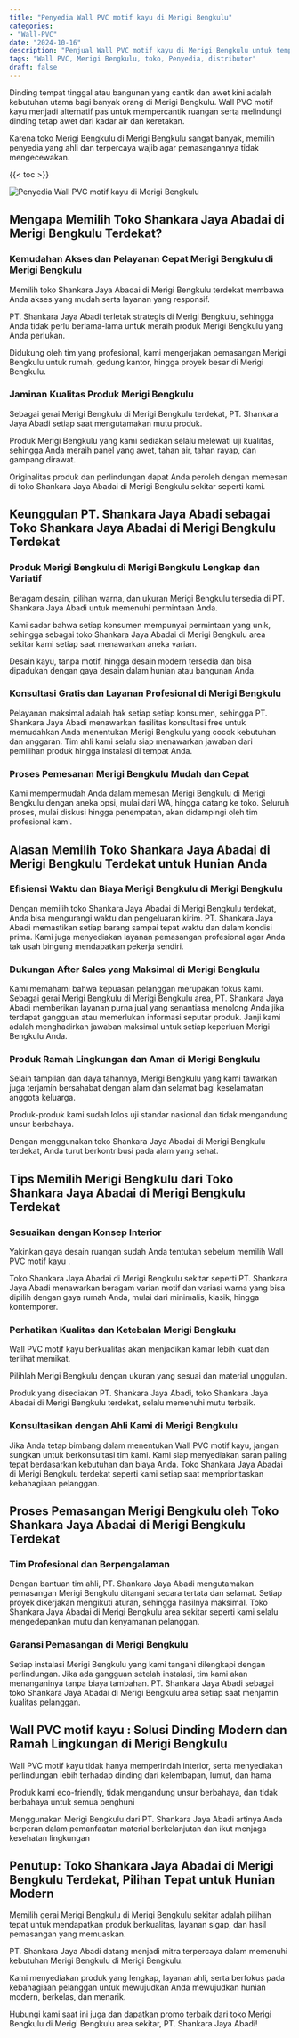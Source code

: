 ```yaml
---
title: "Penyedia Wall PVC motif kayu di Merigi Bengkulu"
categories: 
- "Wall-PVC"
date: "2024-10-16"
description: "Penjual Wall PVC motif kayu di Merigi Bengkulu untuk tempat tinggal, perkantoran, dan gerai. Material berkualitas, pilihan motif, variasi warna modern, dengan servis penempatan ditangani oleh tenaga ahli berpengalaman serta jaminan resmi!|Layanan penyediaan Wall PVC motif kayu di Merigi Bengkulu bagi kebutuhan rumah, kantor, maupun toko, dengan material berkualitas dan pemasangan oleh teknisi berpengalaman dan kepastian resmi.|Solusi Wall PVC motif kayu di Merigi Bengkulu yang andal untuk hunian, kantor, dan toko, bersama panel unggulan dan pemasangan dikerjakan oleh tim profesional dan jaminan resmi.|Penyediaan Wall PVC motif kayu di Merigi Bengkulu untuk hunian, perkantoran, dan gerai, dengan panel unggulan dan instalasi dikerjakan oleh teknisi profesional, disertai beserta garansi resmi.}"
tags: "Wall PVC, Merigi Bengkulu, toko, Penyedia, distributor"
draft: false
---
```


Dinding tempat tinggal atau bangunan yang cantik dan awet kini adalah kebutuhan utama bagi banyak orang di Merigi Bengkulu.  Wall PVC motif kayu  menjadi alternatif pas untuk mempercantik ruangan serta melindungi dinding tetap awet dari kadar air dan keretakan.

Karena toko Merigi Bengkulu di Merigi Bengkulu sangat banyak, memilih penyedia yang ahli dan terpercaya wajib agar pemasangannya tidak mengecewakan.

{{< toc >}}

![Penyedia Wall PVC motif kayu di Merigi Bengkulu](/images/Wall-PVC/Penyedia-Wall-PVC-motif-kayu-di-Merigi-Bengkulu.png)


## Mengapa Memilih Toko Shankara Jaya Abadai di Merigi Bengkulu Terdekat?

### Kemudahan Akses dan Pelayanan Cepat Merigi Bengkulu di Merigi Bengkulu

Memilih toko Shankara Jaya Abadai di Merigi Bengkulu terdekat membawa Anda akses yang mudah serta layanan yang responsif.

PT. Shankara Jaya Abadi terletak strategis di Merigi Bengkulu, sehingga Anda tidak perlu berlama-lama untuk meraih produk Merigi Bengkulu yang Anda perlukan.

Didukung oleh tim yang profesional, kami mengerjakan pemasangan Merigi Bengkulu untuk rumah, gedung kantor, hingga proyek besar di Merigi Bengkulu.

### Jaminan Kualitas Produk Merigi Bengkulu

Sebagai gerai Merigi Bengkulu di Merigi Bengkulu terdekat, PT. Shankara Jaya Abadi setiap saat mengutamakan mutu produk.

Produk Merigi Bengkulu yang kami sediakan selalu melewati uji kualitas, sehingga Anda meraih panel yang awet, tahan air, tahan rayap, dan gampang dirawat.

Originalitas produk dan perlindungan dapat Anda peroleh dengan memesan di toko Shankara Jaya Abadai di Merigi Bengkulu sekitar seperti kami.

## Keunggulan PT. Shankara Jaya Abadi sebagai Toko Shankara Jaya Abadai di Merigi Bengkulu Terdekat

### Produk Merigi Bengkulu di Merigi Bengkulu Lengkap dan Variatif

Beragam desain, pilihan warna, dan ukuran Merigi Bengkulu tersedia di PT. Shankara Jaya Abadi untuk memenuhi permintaan Anda.

Kami sadar bahwa setiap konsumen mempunyai permintaan yang unik, sehingga sebagai toko Shankara Jaya Abadai di Merigi Bengkulu area sekitar kami setiap saat menawarkan aneka varian.

Desain kayu, tanpa motif, hingga desain modern tersedia dan bisa dipadukan dengan gaya desain dalam hunian atau bangunan Anda.

### Konsultasi Gratis dan Layanan Profesional di Merigi Bengkulu

Pelayanan maksimal adalah hak setiap setiap konsumen, sehingga PT. Shankara Jaya Abadi menawarkan fasilitas konsultasi free untuk memudahkan Anda menentukan Merigi Bengkulu yang cocok kebutuhan dan anggaran. Tim ahli kami selalu siap menawarkan jawaban dari pemilihan produk hingga instalasi di tempat Anda.

### Proses Pemesanan Merigi Bengkulu Mudah dan Cepat

Kami mempermudah Anda dalam memesan Merigi Bengkulu di Merigi Bengkulu dengan aneka opsi, mulai dari WA, hingga datang ke toko. Seluruh proses, mulai diskusi hingga penempatan, akan didampingi oleh tim profesional kami.

## Alasan Memilih Toko Shankara Jaya Abadai di Merigi Bengkulu Terdekat untuk Hunian Anda

### Efisiensi Waktu dan Biaya Merigi Bengkulu di Merigi Bengkulu

Dengan memilih toko Shankara Jaya Abadai di Merigi Bengkulu terdekat, Anda bisa mengurangi waktu dan pengeluaran kirim. PT. Shankara Jaya Abadi memastikan setiap barang sampai tepat waktu dan dalam kondisi prima. Kami juga menyediakan layanan pemasangan profesional agar Anda tak usah bingung mendapatkan pekerja sendiri.

### Dukungan After Sales yang Maksimal di Merigi Bengkulu

Kami memahami bahwa kepuasan pelanggan merupakan fokus kami. Sebagai gerai Merigi Bengkulu di Merigi Bengkulu area, PT. Shankara Jaya Abadi memberikan layanan purna jual yang senantiasa menolong Anda jika terdapat gangguan atau memerlukan informasi seputar produk. Janji kami adalah menghadirkan jawaban maksimal untuk setiap keperluan Merigi Bengkulu Anda.

### Produk Ramah Lingkungan dan Aman di Merigi Bengkulu

Selain tampilan dan daya tahannya, Merigi Bengkulu yang kami tawarkan juga terjamin bersahabat dengan alam dan selamat bagi keselamatan anggota keluarga.

Produk-produk kami sudah lolos uji standar nasional dan tidak mengandung unsur berbahaya.

Dengan menggunakan toko Shankara Jaya Abadai di Merigi Bengkulu terdekat, Anda turut berkontribusi pada alam yang sehat.

## Tips Memilih Merigi Bengkulu dari Toko Shankara Jaya Abadai di Merigi Bengkulu Terdekat

### Sesuaikan dengan Konsep Interior 

Yakinkan gaya desain ruangan sudah Anda tentukan sebelum memilih  Wall PVC motif kayu .

Toko Shankara Jaya Abadai di Merigi Bengkulu sekitar seperti PT. Shankara Jaya Abadi menawarkan beragam varian motif dan variasi warna yang bisa dipilih dengan gaya rumah Anda, mulai dari minimalis, klasik, hingga kontemporer.

### Perhatikan Kualitas dan Ketebalan Merigi Bengkulu

 Wall PVC motif kayu  berkualitas akan menjadikan kamar lebih kuat dan terlihat memikat.

Pilihlah Merigi Bengkulu dengan ukuran yang sesuai dan material unggulan.

Produk yang disediakan PT. Shankara Jaya Abadi, toko Shankara Jaya Abadai di Merigi Bengkulu terdekat, selalu memenuhi mutu terbaik.

### Konsultasikan dengan Ahli Kami di Merigi Bengkulu

Jika Anda tetap bimbang dalam menentukan Wall PVC motif kayu, jangan sungkan untuk berkonsultasi tim kami. Kami siap menyediakan saran paling tepat berdasarkan kebutuhan dan biaya Anda. Toko Shankara Jaya Abadai di Merigi Bengkulu terdekat seperti kami setiap saat memprioritaskan kebahagiaan pelanggan.

## Proses Pemasangan Merigi Bengkulu oleh Toko Shankara Jaya Abadai di Merigi Bengkulu Terdekat

### Tim Profesional dan Berpengalaman

Dengan bantuan tim ahli, PT. Shankara Jaya Abadi mengutamakan pemasangan Merigi Bengkulu ditangani secara tertata dan selamat. Setiap proyek dikerjakan mengikuti aturan, sehingga hasilnya maksimal. Toko Shankara Jaya Abadai di Merigi Bengkulu area sekitar seperti kami selalu mengedepankan mutu dan kenyamanan pelanggan.

### Garansi Pemasangan di Merigi Bengkulu

Setiap instalasi Merigi Bengkulu yang kami tangani dilengkapi dengan perlindungan. Jika ada gangguan setelah instalasi, tim kami akan menanganinya tanpa biaya tambahan. PT. Shankara Jaya Abadi sebagai toko Shankara Jaya Abadai di Merigi Bengkulu area setiap saat menjamin kualitas pelanggan.

##  Wall PVC motif kayu : Solusi Dinding Modern dan Ramah Lingkungan di Merigi Bengkulu

 Wall PVC motif kayu  tidak hanya memperindah interior, serta menyediakan perlindungan lebih terhadap dinding dari kelembapan, lumut, dan hama

Produk kami eco-friendly, tidak mengandung unsur berbahaya, dan tidak berbahaya untuk semua penghuni

Menggunakan Merigi Bengkulu dari PT. Shankara Jaya Abadi artinya Anda berperan dalam pemanfaatan material berkelanjutan dan ikut menjaga kesehatan lingkungan

## Penutup: Toko Shankara Jaya Abadai di Merigi Bengkulu Terdekat, Pilihan Tepat untuk Hunian Modern

Memilih gerai Merigi Bengkulu di Merigi Bengkulu sekitar adalah pilihan tepat untuk mendapatkan produk berkualitas, layanan sigap, dan hasil pemasangan yang memuaskan.

PT. Shankara Jaya Abadi datang menjadi mitra terpercaya dalam memenuhi kebutuhan Merigi Bengkulu di Merigi Bengkulu.

Kami menyediakan produk yang lengkap, layanan ahli, serta berfokus pada kebahagiaan pelanggan untuk mewujudkan Anda mewujudkan hunian modern, berkelas, dan menarik.

Hubungi kami saat ini juga dan dapatkan promo terbaik dari toko Merigi Bengkulu di Merigi Bengkulu area sekitar, PT. Shankara Jaya Abadi!